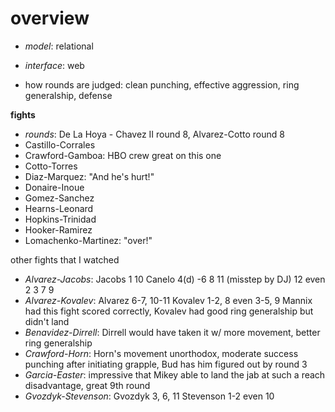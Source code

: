 # overview

* _model_: relational
* _interface_: web

* how rounds are judged: clean punching, effective aggression, ring generalship, defense

__fights__

* _rounds_: De La Hoya - Chavez II round 8, Alvarez-Cotto round 8
* Castillo-Corrales
* Crawford-Gamboa: HBO crew great on this one
* Cotto-Torres
* Diaz-Marquez: "And he's hurt!"
* Donaire-Inoue
* Gomez-Sanchez
* Hearns-Leonard
* Hopkins-Trinidad
* Hooker-Ramirez
* Lomachenko-Martinez: "over!"

other fights that I watched
* _Alvarez-Jacobs_: Jacobs 1 10 Canelo 4(d) -6 8 11 (misstep by DJ) 12 even 2 3 7 9
* _Alvarez-Kovalev_: Alvarez 6-7, 10-11 Kovalev 1-2, 8 even 3-5, 9 Mannix had this fight scored correctly, Kovalev had good ring generalship but didn't land
* _Benavidez-Dirrell_: Dirrell would have taken it w/ more movement, better ring generalship
* _Crawford-Horn_: Horn's movement unorthodox, moderate success punching after initiating grapple, Bud has him figured out by round 3
* _Garcia-Easter_: impressive that Mikey able to land the jab at such a reach disadvantage, great 9th round
* _Gvozdyk-Stevenson_: Gvozdyk 3, 6, 11 Stevenson 1-2 even 10
